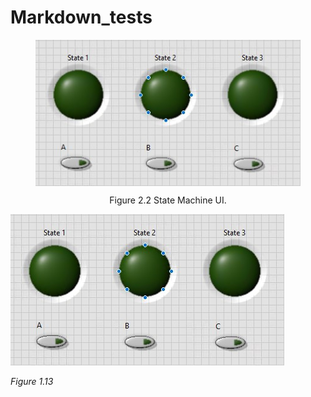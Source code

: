 # Markdown_tests
<figure>
  <p align ="center">
  <img src="state_machine_ui.jpg" alt="State Machine UI" align="center">
  <p align ="center">
  <figcaption align ="center">Figure 2.2 State Machine UI.</figcaption>
  </p>
</figure>


![Figure 1.13 Custom Temperature Controller Includes Block Diagram](state_machine_ui.jpg)

*Figure 1.13*
